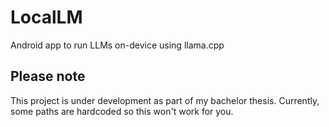 # LocalLM

Android app to run LLMs on-device using llama.cpp

## Please note

This project is under development as part of my bachelor thesis.
Currently, some paths are hardcoded so this won't work for you.

